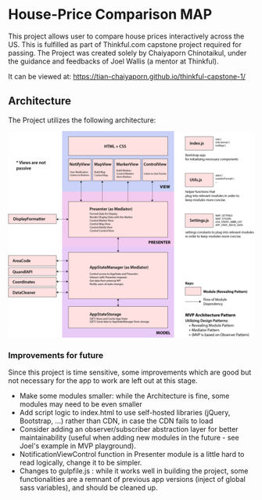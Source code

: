 # House-Price Comparison MAP

This project allows user to compare house prices interactively across the US.
This is fulfilled as part of Thinkful.com capstone project required for passing.
The Project was created solely by Chaiyaporn Chinotaikul, under the guidance
and feedbacks of Joel Wallis (a mentor at Thinkful).

It can be viewed at: https://tian-chaiyaporn.github.io/thinkful-capstone-1/

## Architecture

The Project utilizes the following architecture:


<img src="architecture-drawing-mapProject.png"/>

### Improvements for future

Since this project is time sensitive, some improvements which are good but not necessary for the app to work are left out at this stage.

- Make some modules smaller: while the Architecture is fine, some modules may need to be even smaller
- Add script logic to index.html to use self-hosted libraries (jQuery, Bootstrap, ...) rather than CDN, in case the CDN fails to load
- Consider adding an observer/subscriber abstraction layer for better maintainability (useful when adding new modules in the future - see Joel's example in MVP playground).
- NotificationViewControl function in Presenter module is a little hard to read logically, change it to be simpler.
- Changes to gulpfile.js : while it works well in building the project, some functionalities are a remnant of previous app versions (inject of global sass variables), and should be cleaned up.
